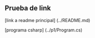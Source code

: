 

##  Prueba de link

[link a readme principal] (../README.md)

[programa csharp] (../p1/Program.cs)
